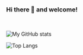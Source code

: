 ### Hi there 👋 and welcome!
&nbsp;

![My GitHub stats](https://github-readme-stats.vercel.app/api?username=StefanAmur&theme=synthwave&show_icons=true&count_private=true 'My GitHub Stat')

![Top Langs](https://github-readme-stats.vercel.app/api/top-langs/?username=StefanAmur&theme=synthwave 'My Top Languages Car')


<!--
**StefanAmur/StefanAmur** is a ✨ _special_ ✨ repository because its `README.md` (this file) appears on your GitHub profile.

Here are some ideas to get you started:

- 🔭 I’m currently working on ...
- 🌱 I’m currently learning ...
- 👯 I’m looking to collaborate on ...
- 🤔 I’m looking for help with ...
- 💬 Ask me about ...
- 📫 How to reach me: ...
- 😄 Pronouns: ...
- ⚡ Fun fact: ...
-->
